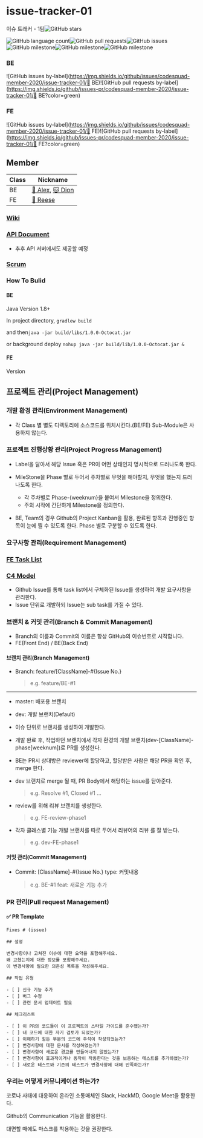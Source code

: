 # issue-tracker-01
이슈 트래커 - 1팀![GitHub stars](https://img.shields.io/github/stars/codesquad-member-2020/issue-tracker-01?style=social)

![GitHub language count](https://img.shields.io/github/languages/count/codesquad-member-2020/issue-tracker-01)![GitHub pull requests](https://img.shields.io/github/issues-pr/codesquad-member-2020/issue-tracker-01?color=green)![GitHub issues](https://img.shields.io/github/issues/codesquad-member-2020/issue-tracker-01)![GitHub milestone](https://img.shields.io/github/milestones/progress-percent/codesquad-member-2020/issue-tracker-01/1)![GitHub milestone](https://img.shields.io/github/milestones/progress-percent/codesquad-member-2020/issue-tracker-01/2)![GitHub milestone](https://img.shields.io/github/milestones/progress-percent/codesquad-member-2020/issue-tracker-01/3)

### BE

![GitHub issues by-label](https://img.shields.io/github/issues/codesquad-member-2020/issue-tracker-01/🚌 BE)![GitHub pull requests by-label](https://img.shields.io/github/issues-pr/codesquad-member-2020/issue-tracker-01/🚌 BE?color=green)

### FE

![GitHub issues by-label](https://img.shields.io/github/issues/codesquad-member-2020/issue-tracker-01/🦄 FE)![GitHub pull requests by-label](https://img.shields.io/github/issues-pr/codesquad-member-2020/issue-tracker-01/🦄 FE?color=green)

## Member

| Class | Nickname                       |
| ----- | ------------------------------ |
| BE    | [🚌 Alex][alex], [🐱 Dion][dion] |
| FE    | [🦄 Reese][reese]               |

### [Wiki](https://github.com/codesquad-member-2020/issue-tracker-01/wiki)

### [API Document](https://github.com/codesquad-member-2020/issue-tracker-01/wiki/API-Document)

- 추후 API 서버에서도 제공할 예정

### [Scrum](https://github.com/codesquad-member-2020/issue-tracker-01/wiki/Scrum)

### How To Bulid

#### BE

Java Version 1.8+

In project directory, `gradlew build`

and then`java -jar build/libs/1.0.0-Octocat.jar`

or background deploy `nohup java -jar build/lib/1.0.0-Octocat.jar &`

#### FE

Version

## 프로젝트 관리(Project Management)

### 개발 환경 관리(Environment Management)

- 각 Class 별 별도 디렉토리에 소스코드를 위치시킨다.(BE/FE) Sub-Module은 사용하지 않는다.

### 프로젝트 진행상황 관리(Project Progress Management)

- Label을 달아서 해당 Issue 혹은 PR이 어떤 상태인지 명시적으로 드러나도록 한다.

- MileStone을 Phase 별로 두어서 주차별로 무엇을 해야할지, 무엇을 했는지 드러나도록 한다.

  - 각 주차별로 Phase-{weeknum}을 붙여서 Milestone을 정의한다.
  - 주의 시작에 간단하게 Milestone을 정의한다.

- BE, Team의 경우 Github의 Project Kanban을 활용, 완료된 항목과 진행중인 항목이 눈에 띌 수 있도록 한다.
  Phase 별로 구분할 수 있도록 한다.

### 요구사항 관리(Requirement Management)

### [FE Task List](https://docs.google.com/spreadsheets/d/1U-_ApHx159JGWFy9P9KViVSK9zQEAFZmE7JAQ2qmW0c/edit?usp=sharing)

### [C4 Model](https://github.com/codesquad-member-2020/issue-tracker-01/issues/16)

- Github Issue를 통해 task list에서 구체화된 Issue를 생성하여 개발 요구사항을 관리한다.
- Issue 단위로 개발하되 Issue는 sub task를 가질 수 있다.

### 브랜치 & 커밋 관리(Branch & Commit Management)

- Branch의 이름과 Commit의 이름은 항상 GitHub의 이슈번호로 시작합니다.
- FE(Front End) / BE(Back End)

#### 브랜치 관리(Branch Management)

- Branch: feature/[ClassName]-#{Issue No.}

  > e.g. feature/BE-#1

---

- master: 배포용 브랜치

- dev: 개발 브랜치(Default)

- 이슈 단위로 브랜치를 생성하여 개발한다.

- 개발 완료 후, 작업하던 브랜치에서 각자 환경의 개발 브랜치(dev-[ClassName]-phase[weeknum])로 PR를 생성한다.

- BE는 PR시 상대방은 reviewer에 할당하고, 할당받은 사람은 해당 PR을 확인 후, merge 한다.

- dev 브랜치로 merge 될 때, PR Body에서 해당하는 issue를 닫아준다.

  > e.g. Resolve #1, Closed #1 ...

- review를 위해 리뷰 브랜치를 생성한다.

  > e.g. FE-review-phase1

- 각자 클래스별 기능 개발 브랜치를 따로 두어서 리뷰어의 리뷰 를 잘 받는다.

  > e.g. dev-FE-phase1

#### 커밋 관리(Commit Management)

- Commit: [ClassName]-#{Issue No.} type: 커밋내용

  > e.g. BE-#1 feat: 새로운 기능 추가

### PR 관리(Pull request Management)

#### ✅ PR Template

```
Fixes # (issue)

## 설명

변경사항이나 고쳐진 이슈에 대한 요약을 포함해주세요.
왜 고쳤는지에 대한 정보를 포함해주세요.
이 변경사항에 필요한 의존성 목록을 작성해주세요.

## 작업 유형

- [ ] 신규 기능 추가
- [ ] 버그 수정
- [ ] 관련 문서 업데이트 필요

## 체크리스트

- [ ] 이 PR의 코드들이 이 프로젝트의 스타일 가이드를 준수했는가?
- [ ] 내 코드에 대한 자기 검토가 되었는가?
- [ ] 이해하기 힘든 부분의 코드에 주석이 작성되었는가?
- [ ] 변경사항에 대한 문서를 작성하였는가?
- [ ] 변경사항이 새로운 경고를 만들어내지 않았는가?
- [ ] 변경사항이 효과적이거나 동작이 작동한다는 것을 보증하는 테스트를 추가하였는가?
- [ ] 새로운 테스트와 기존의 테스트가 변경사항에 대해 만족하는가?
```

### 우리는 어떻게 커뮤니케이션 하는가?

코로나 사태에 대응하여 온라인 소통매체인 Slack, HackMD, Google Meet을 활용한다.

Github의 Communication 기능을 활용한다.

대면할 때에도 마스크를 착용하는 것을 권장한다.

[alex]: https://github.com/haveagood
[reese]: https://github.com/reesekimm
[dion]: https://github.com/ksundong

